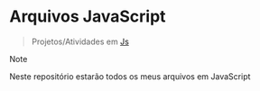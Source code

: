 # Arquivos JavaScript

> Projetos/Atividades em <a href="https://developer.mozilla.org/pt-BR/docs/Web/JavaScript">Js</a>

> [!NOTE]
> Neste repositório estarão todos os meus arquivos em JavaScript



